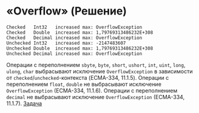 # «Overflow» (Решение)
```
Checked   Int32   increased max: OverflowException
Checked   Double  increased max: 1,79769313486232E+308
Checked   Decimal increased max: OverflowException
Unchecked Int32   increased max: -2147483607
Unchecked Double  increased max: 1,79769313486232E+308
Unchecked Decimal increased max: OverflowException
```
Операции с переполнением `sbyte`, `byte`, `short`, `ushort`, `int`, `uint`, `long`, `ulong`, `char` выбрасывают исключение `OverflowException` в зависимости от `checked`/`unchecked`-контекста (ECMA-334, 11.1.5).
Операции с переполнением `float`, `double` не выбрасывают исключение `OverflowException` (ECMA-334, 11.1.6).
Операции с переполнением `decimal` не выбрасывают исключение `OverflowException` (ECMA-334, 11.1.7).
[Задача](./Overflow-Q.md)
